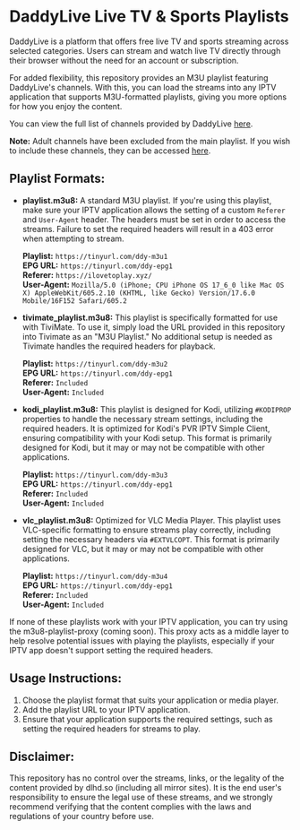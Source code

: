 # DaddyLive Live TV & Sports Playlists

DaddyLive is a platform that offers free live TV and sports streaming across selected categories. Users can stream and watch live TV directly through their browser without the need for an account or subscription.

For added flexibility, this repository provides an M3U playlist featuring DaddyLive's channels. With this, you can load the streams into any IPTV application that supports M3U-formatted playlists, giving you more options for how you enjoy the content.

You can view the full list of channels provided by DaddyLive [here](https://href.li/?https://dlhd.so/24-7-channels.php). 

**Note:** Adult channels have been excluded from the main playlist. If you wish to include these channels, they can be accessed [here](https://github.com/dtankdempse/daddylive-m3u/tree/main/adult).

## Playlist Formats:

- **playlist.m3u8:**
  A standard M3U playlist. If you're using this playlist, make sure your IPTV application allows the setting of a custom `Referer` and `User-Agent` header. The headers must be set in order to access the streams. Failure to set the required headers will result in a 403 error when attempting to stream.
  
  **Playlist:** `https://tinyurl.com/ddy-m3u1`  
  **EPG URL:** `https://tinyurl.com/ddy-epg1`  
  **Referer:** `https://ilovetoplay.xyz/`    
  **User-Agent:** `Mozilla/5.0 (iPhone; CPU iPhone OS 17_6_0 like Mac OS X) AppleWebKit/605.2.10 (KHTML, like Gecko) Version/17.6.0 Mobile/16F152 Safari/605.2`     

- **tivimate_playlist.m3u8:**
  This playlist is specifically formatted for use with TiviMate. To use it, simply load the URL provided in this repository into Tivimate as an "M3U Playlist." No additional setup is needed as Tivimate handles the required headers for playback.
  
   **Playlist:** `https://tinyurl.com/ddy-m3u2`  
   **EPG URL:** `https://tinyurl.com/ddy-epg1`  
   **Referer:** `Included`  
   **User-Agent:** `Included` 

- **kodi_playlist.m3u8:**
	This playlist is designed for Kodi, utilizing `#KODIPROP` properties to handle the necessary stream settings, including the required headers. It is optimized for Kodi's PVR IPTV Simple Client, ensuring compatibility with your Kodi setup. This format is primarily designed for Kodi, but it may or may not be compatible with other applications.
	
   **Playlist:** `https://tinyurl.com/ddy-m3u3`  
   **EPG URL:** `https://tinyurl.com/ddy-epg1`  
   **Referer:** `Included`  
   **User-Agent:** `Included` 

- **vlc_playlist.m3u8:**
  Optimized for VLC Media Player. This playlist uses VLC-specific formatting to ensure streams play correctly, including setting the necessary headers via `#EXTVLCOPT`. This format is primarily designed for VLC, but it may or may not be compatible with other applications.
  
   **Playlist:** `https://tinyurl.com/ddy-m3u4`  
   **EPG URL:** `https://tinyurl.com/ddy-epg1`  
   **Referer:** `Included`  
   **User-Agent:** `Included` 

If none of these playlists work with your IPTV application, you can try using the m3u8-playlist-proxy (coming soon). This proxy acts as a middle layer to help resolve potential issues with playing the playlists, especially if your IPTV app doesn't support setting the required headers.

## Usage Instructions:

1. Choose the playlist format that suits your application or media player.
2. Add the playlist URL to your IPTV application.
3. Ensure that your application supports the required settings, such as setting the required headers for streams to play.

## Disclaimer:

This repository has no control over the streams, links, or the legality of the content provided by dlhd.so (including all mirror sites). It is the end user's responsibility to ensure the legal use of these streams, and we strongly recommend verifying that the content complies with the laws and regulations of your country before use.

